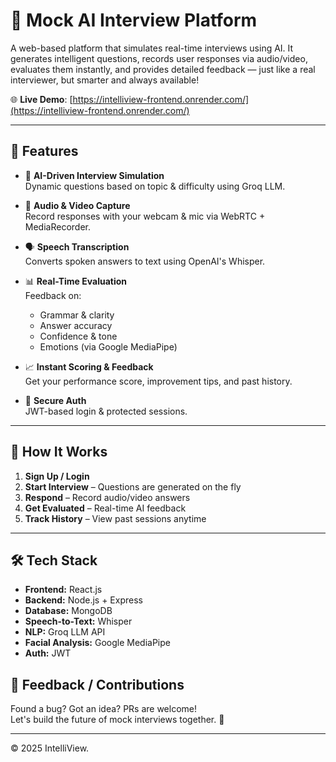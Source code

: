 # 🎤 Mock AI Interview Platform

A web-based platform that simulates real-time interviews using AI. It generates intelligent questions, records user responses via audio/video, evaluates them instantly, and provides detailed feedback — just like a real interviewer, but smarter and always available!

🌐 **Live Demo**: [https://intelliview-frontend.onrender.com/](https://intelliview-frontend.onrender.com/)

---

## 🚀 Features

- 🤖 **AI-Driven Interview Simulation**  
  Dynamic questions based on topic & difficulty using Groq LLM.

- 🎥 **Audio & Video Capture**  
  Record responses with your webcam & mic via WebRTC + MediaRecorder.

- 🗣️ **Speech Transcription**  
  Converts spoken answers to text using OpenAI's Whisper.

- 📊 **Real-Time Evaluation**  
  Feedback on:
  - Grammar & clarity  
  - Answer accuracy  
  - Confidence & tone  
  - Emotions (via Google MediaPipe)

- 📈 **Instant Scoring & Feedback**  
  Get your performance score, improvement tips, and past history.

- 🔐 **Secure Auth**  
  JWT-based login & protected sessions.

---

## 🧭 How It Works

1. **Sign Up / Login**  
2. **Start Interview** – Questions are generated on the fly  
3. **Respond** – Record audio/video answers  
4. **Get Evaluated** – Real-time AI feedback  
5. **Track History** – View past sessions anytime

---

## 🛠️ Tech Stack

- **Frontend:** React.js  
- **Backend:** Node.js + Express  
- **Database:** MongoDB  
- **Speech-to-Text:** Whisper  
- **NLP:** Groq LLM API  
- **Facial Analysis:** Google MediaPipe  
- **Auth:** JWT

## 📮 Feedback / Contributions

Found a bug? Got an idea? PRs are welcome!  
Let's build the future of mock interviews together. 🤝

---

© 2025 IntelliView.
